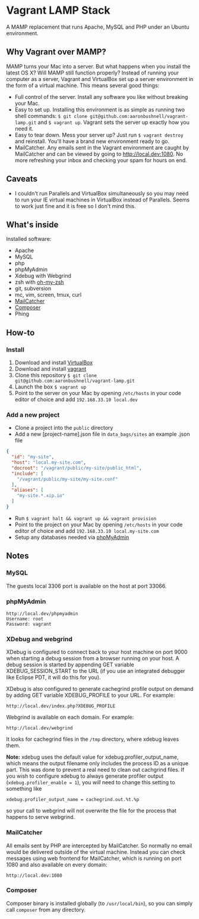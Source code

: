 Vagrant LAMP Stack
============

A MAMP replacement that runs Apache, MySQL and PHP under an Ubuntu environment.

Why Vagrant over MAMP?
----------------------

MAMP turns your Mac into a server. But what happens when you install the latest OS X? Will MAMP still function properly? Instead of running your computer as a server, Vagrant and VirtualBox set up a server environment in the form of a virtual machine. This means several good things:

* Full control of the server. Install any software you like without breaking your Mac.
* Easy to set up. Installing this environment is as simple as running two shell commands: `$ git clone git@github.com:aaronbushnell/vagrant-lamp.git` and `$ vagrant up`. Vagrant sets the server up exactly how you need it.
* Easy to tear down. Mess your server up? Just run `$ vagrant destroy` and reinstall. You'll have a brand new environment ready to go.
* MailCatcher. Any emails sent in the Vagrant environment are caught by MailCatcher and can be viewed by going to http://local.dev:1080. No more refreshing your inbox and checking your spam for hours on end.

Caveats
-------
* I couldn't run Parallels and VirtualBox simultaneously so you may need to run your IE virtual machines in VirtualBox instead of Parallels. Seems to work just fine and it is free so I don't mind this.

What's inside
-------------

Installed software:

* Apache
* MySQL
* php
* phpMyAdmin
* Xdebug with Webgrind
* zsh with [oh-my-zsh](https://github.com/robbyrussell/oh-my-zsh)
* git, subversion
* mc, vim, screen, tmux, curl
* [MailCatcher](http://mailcatcher.me/)
* [Composer](http://getcomposer.org/)
* Phing

How-to
------

### Install

1. Download and install [VirtualBox](http://www.virtualbox.org/)
2. Download and install [vagrant](http://vagrantup.com/)
3. Clone this repository `$ git clone git@github.com:aaronbushnell/vagrant-lamp.git`
4. Launch the box `$ vagrant up`
5. Point to the server on your Mac by opening `/etc/hosts` in your code editor of choice and add `192.168.33.10 local.dev`

### Add a new project

* Clone a project into the `public` directory
* Add a new [project-name].json file in `data_bags/sites` an example .json file

```json
{
  "id": "my-site",
  "host": "local.my-site.com",
  "docroot": "/vagrant/public/my-site/public_html",
  "include": [
    "/vagrant/public/my-site/my-site.conf"
  ],
  "aliases": [
    "my-site.*.xip.io"
  ]
}
```

* Run `$ vagrant halt && vagrant up && vagrant provision`
* Point to the project on your Mac by opening `/etc/hosts` in your code editor of choice and add `192.168.33.10 local.my-site.com`
* Setup any databases needed via [phpMyAdmin](http://local.dev/phpmyadmin)

Notes
-----

### MySQL

The guests local 3306 port is available on the host at port 33066.

### phpMyAdmin

    http://local.dev/phpmyadmin
    Username: root
    Password: vagrant

### XDebug and webgrind

XDebug is configured to connect back to your host machine on port 9000 when
starting a debug session from a browser running on your host. A debug session is
started by appending GET variable XDEBUG_SESSION_START to the URL (if you use an
integrated debugger like Eclipse PDT, it will do this for you).

XDebug is also configured to generate cachegrind profile output on demand by
adding GET variable XDEBUG_PROFILE to your URL. For example:

    http://local.dev/index.php?XDEBUG_PROFILE

Webgrind is available on each domain. For example:

    http://local.dev/webgrind

It looks for cachegrind files in the `/tmp` directory, where xdebug leaves them.

**Note:** xdebug uses the default value for xdebug.profiler_output_name, which
means the output filename only includes the process ID as a unique part. This
was done to prevent a real need to clean out cachgrind files. If you wish to
configure xdebug to always generate profiler output
(`xdebug.profiler_enable = 1`), you *will* need to change this setting to
something like

    xdebug.profiler_output_name = cachegrind.out.%t.%p

so your call to webgrind will not overwrite the file for the process that
happens to serve webgrind.

### MailCatcher

All emails sent by PHP are intercepted by MailCatcher. So normally no email would be delivered outside of the virtual machine. Instead you can check messages using web frontend for MailCatcher, which is running on port 1080 and also available on every domain:

    http://local.dev:1080

### Composer

Composer binary is installed globally (to `/usr/local/bin`), so you can simply call `composer` from any directory.

